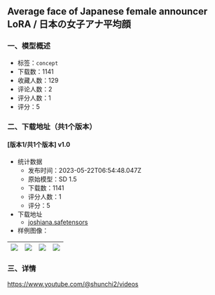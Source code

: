 ## Average face of Japanese female announcer LoRA / 日本の女子アナ平均顔
### 一、模型概述

- 标签：`concept`
- 下载数：1141
- 收藏人数：129
- 评论人数：2
- 评分人数：1
- 评分：5

### 二、下载地址（共1个版本）

#### [版本1/共1个版本] v1.0

- 统计数据
  - 发布时间：2023-05-22T06:54:48.047Z
  - 原始模型：SD 1.5
  - 下载数：1141
  - 评分人数：1
  - 评分：5
- 下载地址
  - [joshiana.safetensors](https://civitai.com/api/download/models/77607)
- 样例图像：

| <img src="https://image.civitai.com/xG1nkqKTMzGDvpLrqFT7WA/fa902058-6c0c-4736-9f12-a2dc6b6e1baa/width=450/870036.jpeg" /> | <img src="https://image.civitai.com/xG1nkqKTMzGDvpLrqFT7WA/17abc171-3a3f-446d-ae8a-5366b31273a2/width=450/870039.jpeg" /> | <img src="https://image.civitai.com/xG1nkqKTMzGDvpLrqFT7WA/e4428b9c-8493-4d4e-b778-76b444b7139c/width=450/870035.jpeg" /> | <img src="https://image.civitai.com/xG1nkqKTMzGDvpLrqFT7WA/40f4badb-b797-4b8b-980a-975a184553eb/width=450/870038.jpeg" /> |
| ---- | ---- | ---- | ---- |


### 三、详情
<p><a target="_blank" rel="ugc" href="https://www.youtube.com/@shunchi2/videos">https://www.youtube.com/@shunchi2/videos</a></p>